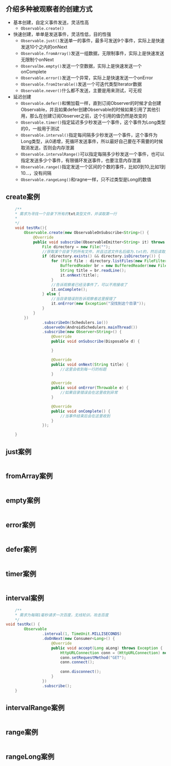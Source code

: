 ## 介绍多种被观察者的创建方式
* 基本创建，自定义事件发送，灵活性高
	* `Observable.create()`
* 快速创建，单单是发送事件，灵活性低，目的性强
	* `Observable.just()`发送单一的事件，最多可发送9个事件，实际上是快速发送10个之内的onNext
	* `Observable.fromArray()`发送一组数据，无限制事件，实际上是快速发送无限制个onNext
	* `Observalbe.empty()`发送一个空数据，实际上是快速发送一个onComplete
	* `Observable.error()`发送一个异常，实际上是快速发送一个onError
	* `Observable.fromIterable()`发送一个可迭代类型Iterator数据
	* `Observable.never()`什么都不发送，主要是用来测试，可无视
* 延迟创建
	* `Observable.defer()`和懒加载一样，直到订阅Observer的时候才会创建Observable，并且如果defer创建Observable的时候如果引用了其他引用，那么在创建订阅Observer之前，这个引用的值仍然是改变的
	* `Observable.timer()`指定延迟多少秒发送一个事件，这个事件为Long类型的0，一般用于测试
	* `Observable.interval()`指定每间隔多少秒发送一个事件，这个事件为Long类型，从0递增，死循环发送事件，所以最好自己要在不需要的时候取消发送，否则会内存泄漏
	* `Observable.intervalRange()`可以指定每隔多少秒发送一个事件，也可以指定发送多少个事件，有限循环发送事件，也要注意内存泄漏
	* `Observable.range()`指定发送一个区间的个数的事件，比如0到10,比如1到10...，没有间隔
	* `Observable.rangeLong()`和ragne一样，只不过类型是Long的数值
## create案例
```java
    /**
    * 需求为寻找一个目录下所有的txt类型文件，并读取第一行
    *
    */
    void testRx(){
        Observable.create(new ObservableOnSubscribe<String>() {
            @Override
            public void subscribe(ObservableEmitter<String> it) throws Exception {
                File directory = new File("");
                //获取某个目录下的所有文件，并且过滤文件名后缀为.txt的，然后读取第一行为标题，读取完传递给观察者处理
                if (directory.exists() && directory.isDirectory()) {
                    for (File file : directory.listFiles(new FileFilter() {@Override public boolean accept(File pathname) { return pathname.getName().endsWith(".txt"); }})) {
                        BufferedReader br = new BufferedReader(new FileReader(file));
                        String title = br.readLine();
                        it.onNext(title);
                    }
                    //告诉观察者已经没事件了，可以不用接收了
                    it.onComplete();
                } else {
                    //当目录错误则告诉观察者这里报错了
                    it.onError(new Exception("没找到这个目录"));
                }
            }
        })
                .subscribeOn(Schedulers.io())
                .observeOn(AndroidSchedulers.mainThread())
                .subscribe(new Observer<String>() {
                    @Override
                    public void onSubscribe(Disposable d) {

                    }

                    @Override
                    public void onNext(String title) {
                        //这里会收到每一行的标题
                    }

                    @Override
                    public void onError(Throwable e) {
                        //如果目录错误会在这里收到异常
                    }

                    @Override
                    public void onComplete() {
                        //当事件结束后会在这里收到
                    }
                });

    }	
```
## just案例
```java

```
## fromArray案例
```javva

```
## empty案例
```java

```
## error案例
```java

```

## defer案例
```java

```
## timer案例
```java

```
## interval案例
```java
    /**
    * 需求为每隔1毫秒请求一次百度，无线轮训，攻击百度
    */
void testRx() {
        Observable
                .interval(1, TimeUnit.MILLISECONDS)
                .doOnNext(new Consumer<Long>() { 
                    @Override
                    public void accept(Long aLong) throws Exception {
                        HttpURLConnection conn = (HttpURLConnection) new URL("http://www.baidu.com").openConnection();
                        conn.setRequestMethod("GET");
                        conn.connect();
			
                        conn.disconnect();
                    }
                })
                .subscribe();
    }
```
## intervalRange案例
```java

```
## range案例
```java

```
## rangeLong案例